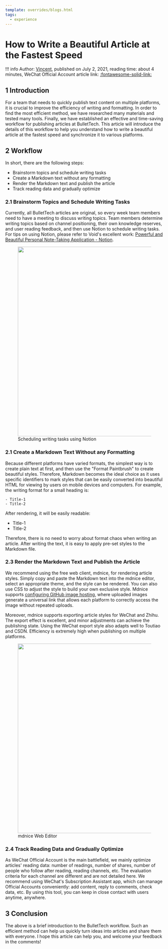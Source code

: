 ```yaml
---
template: overrides/blogs.html
tags:
  - experience
---
```


# How to Write a Beautiful Article at the Fastest Speed

!!! info
    Author: [Vincent](https://github.com/Realvincentyuan), published on July 2, 2021, reading time: about 4 minutes, WeChat Official Account article link: [:fontawesome-solid-link:](https://mp.weixin.qq.com/s?__biz=MzI4Mjk3NzgxOQ==&mid=2247484231&idx=1&sn=27085e9af4a05db567d7004aa97cd78b&chksm=eb90f033dce77925a389375a1e39b7c83a85d55e9c4df1a857650ce5c8096293881047f2ef07&token=97683576&lang=zh_CN#rd)

## 1 Introduction

For a team that needs to quickly publish text content on multiple platforms, it is crucial to improve the efficiency of writing and formatting. In order to find the most efficient method, we have researched many materials and tested many tools. Finally, we have established an effective and time-saving workflow for publishing articles at BulletTech. This article will introduce the details of this workflow to help you understand how to write a beautiful article at the fastest speed and synchronize it to various platforms.

## 2 Workflow

In short, there are the following steps:

- Brainstorm topics and schedule writing tasks
- Create a Markdown text without any formatting
- Render the Markdown text and publish the article
- Track reading data and gradually optimize

### 2.1 Brainstorm Topics and Schedule Writing Tasks

Currently, all BulletTech articles are original, so every week team members need to have a meeting to discuss writing topics. Team members determine writing topics based on channel positioning, their own knowledge reserves, and user reading feedback, and then use Notion to schedule writing tasks. For tips on using Notion, please refer to Void's excellent work: [Powerful and Beautiful Personal Note-Taking Application - Notion](https://mp.weixin.qq.com/s?__biz=MzI4Mjk3NzgxOQ==&mid=2247483944&idx=1&sn=fe72700771845764d33fa8e92bff4bef&chksm=eb90f15cdce7784a67240f7202025582734689e09f96049836b5daedd35f76db079ad70ee7bb&token=150554771&lang=zh_CN#rd).

<figure>
  <img src="https://cdn.jsdelivr.net/gh/BulletTech2021/Pics/2021-7-2/1625209039771-Notion%E6%8E%92%E6%9C%9F.png" width="600" />
  <figcaption>Scheduling writing tasks using Notion</figcaption>
</figure>

### 2.1 Create a Markdown Text Without any Formatting

Because different platforms have varied formats, the simplest way is to create plain text at first, and then use the "Format Paintbrush" to create beautiful styles. Therefore, Markdown becomes the ideal choice as it uses specific identifiers to mark styles that can be easily converted into beautiful HTML for viewing by users on mobile devices and computers. For example, the writing format for a small heading is:

```
- Title-1
- Title-2
```

After rendering, it will be easily readable:

- Title-1
- Title-2

Therefore, there is no need to worry about format chaos when writing an article. After writing the text, it is easy to apply pre-set styles to the Markdown file.

### 2.3 Render the Markdown Text and Publish the Article

We recommend using the free web client, mdnice, for rendering article styles. Simply copy and paste the Markdown text into the mdnice editor, select an appropriate theme, and the style can be rendered. You can also use CSS to adjust the style to build your own exclusive style. Mdnice supports [configuring GitHub image hosting](https://product.mdnice.com/article/developer/github-image-hosting/), where uploaded images generate a universal link that allows each platform to correctly access the image without repeated uploads.

Moreover, mdnice supports exporting article styles for WeChat and Zhihu. The export effect is excellent, and minor adjustments can achieve the publishing state. Using the WeChat export style also adapts well to Toutiao and CSDN. Efficiency is extremely high when publishing on multiple platforms.

<figure>
  <img src="https://cdn.jsdelivr.net/gh/BulletTech2021/Pics/2021-7-2/1625210341851-mdnice.png" width="600" />
  <figcaption>mdnice Web Editor</figcaption>
</figure>

### 2.4 Track Reading Data and Gradually Optimize

As WeChat Official Account is the main battlefield, we mainly optimize articles' reading data: number of readings, number of shares, number of people who follow after reading, reading channels, etc. The evaluation criteria for each channel are different and are not detailed here. We recommend using WeChat's Subscription Assistant app, which can manage Official Accounts conveniently: add content, reply to comments, check data, etc. By using this tool, you can keep in close contact with users anytime, anywhere.

## 3 Conclusion

The above is a brief introduction to the BulletTech workflow. Such an efficient method can help us quickly turn ideas into articles and share them with everyone. I hope this article can help you, and welcome your feedback in the comments!

